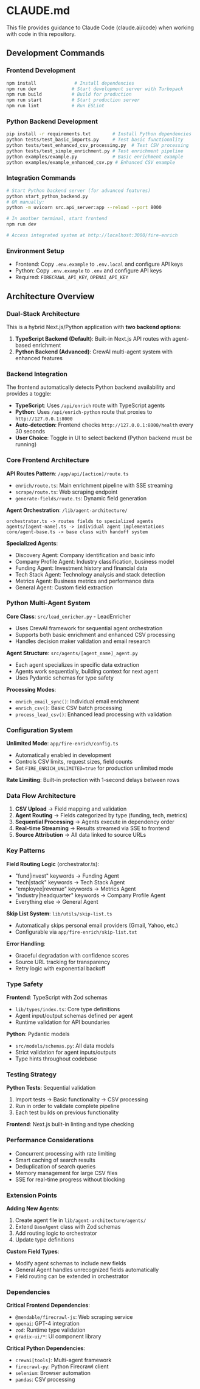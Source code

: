# CLAUDE.md

This file provides guidance to Claude Code (claude.ai/code) when working with code in this repository.

## Development Commands

### Frontend Development
```bash
npm install              # Install dependencies
npm run dev             # Start development server with Turbopack
npm run build           # Build for production
npm run start           # Start production server
npm run lint            # Run ESLint
```

### Python Backend Development
```bash
pip install -r requirements.txt        # Install Python dependencies
python tests/test_basic_imports.py     # Test basic functionality
python tests/test_enhanced_csv_processing.py  # Test CSV processing
python tests/test_simple_enrichment.py # Test enrichment pipeline
python examples/example.py             # Basic enrichment example
python examples/example_enhanced_csv.py # Enhanced CSV example
```

### Integration Commands
```bash
# Start Python backend server (for advanced features)
python start_python_backend.py
# OR manually:
python -m uvicorn src.api_server:app --reload --port 8000

# In another terminal, start frontend
npm run dev

# Access integrated system at http://localhost:3000/fire-enrich
```

### Environment Setup
- Frontend: Copy `.env.example` to `.env.local` and configure API keys
- Python: Copy `.env.example` to `.env` and configure API keys
- Required: `FIRECRAWL_API_KEY`, `OPENAI_API_KEY`

## Architecture Overview

### Dual-Stack Architecture
This is a hybrid Next.js/Python application with **two backend options**:

1. **TypeScript Backend (Default)**: Built-in Next.js API routes with agent-based enrichment
2. **Python Backend (Advanced)**: CrewAI multi-agent system with enhanced features

### Backend Integration
The frontend automatically detects Python backend availability and provides a toggle:
- **TypeScript**: Uses `/api/enrich` route with TypeScript agents
- **Python**: Uses `/api/enrich-python` route that proxies to `http://127.0.0.1:8000`
- **Auto-detection**: Frontend checks `http://127.0.0.1:8000/health` every 30 seconds
- **User Choice**: Toggle in UI to select backend (Python backend must be running)

### Core Frontend Architecture

**API Routes Pattern**: `/app/api/[action]/route.ts`
- `enrich/route.ts`: Main enrichment pipeline with SSE streaming
- `scrape/route.ts`: Web scraping endpoint
- `generate-fields/route.ts`: Dynamic field generation

**Agent Orchestration**: `/lib/agent-architecture/`
```
orchestrator.ts -> routes fields to specialized agents
agents/[agent-name].ts -> individual agent implementations
core/agent-base.ts -> base class with handoff system
```

**Specialized Agents**:
- Discovery Agent: Company identification and basic info
- Company Profile Agent: Industry classification, business model
- Funding Agent: Investment history and financial data
- Tech Stack Agent: Technology analysis and stack detection
- Metrics Agent: Business metrics and performance data
- General Agent: Custom field extraction

### Python Multi-Agent System

**Core Class**: `src/lead_enricher.py` - LeadEnricher
- Uses CrewAI framework for sequential agent orchestration
- Supports both basic enrichment and enhanced CSV processing
- Handles decision maker validation and email research

**Agent Structure**: `src/agents/[agent_name]_agent.py`
- Each agent specializes in specific data extraction
- Agents work sequentially, building context for next agent
- Uses Pydantic schemas for type safety

**Processing Modes**:
- `enrich_email_sync()`: Individual email enrichment
- `enrich_csv()`: Basic CSV batch processing
- `process_lead_csv()`: Enhanced lead processing with validation

### Configuration System

**Unlimited Mode**: `app/fire-enrich/config.ts`
- Automatically enabled in development
- Controls CSV limits, request sizes, field counts
- Set `FIRE_ENRICH_UNLIMITED=true` for production unlimited mode

**Rate Limiting**: Built-in protection with 1-second delays between rows

### Data Flow Architecture

1. **CSV Upload** -> Field mapping and validation
2. **Agent Routing** -> Fields categorized by type (funding, tech, metrics)
3. **Sequential Processing** -> Agents execute in dependency order
4. **Real-time Streaming** -> Results streamed via SSE to frontend
5. **Source Attribution** -> All data linked to source URLs

### Key Patterns

**Field Routing Logic** (orchestrator.ts):
- "fund|invest" keywords -> Funding Agent
- "tech|stack" keywords -> Tech Stack Agent  
- "employee|revenue" keywords -> Metrics Agent
- "industry|headquarter" keywords -> Company Profile Agent
- Everything else -> General Agent

**Skip List System**: `lib/utils/skip-list.ts`
- Automatically skips personal email providers (Gmail, Yahoo, etc.)
- Configurable via `app/fire-enrich/skip-list.txt`

**Error Handling**: 
- Graceful degradation with confidence scores
- Source URL tracking for transparency
- Retry logic with exponential backoff

### Type Safety

**Frontend**: TypeScript with Zod schemas
- `lib/types/index.ts`: Core type definitions
- Agent input/output schemas defined per agent
- Runtime validation for API boundaries

**Python**: Pydantic models
- `src/models/schemas.py`: All data models
- Strict validation for agent inputs/outputs
- Type hints throughout codebase

### Testing Strategy

**Python Tests**: Sequential validation
1. Import tests -> Basic functionality -> CSV processing
2. Run in order to validate complete pipeline
3. Each test builds on previous functionality

**Frontend**: Next.js built-in linting and type checking

### Performance Considerations

- Concurrent processing with rate limiting
- Smart caching of search results 
- Deduplication of search queries
- Memory management for large CSV files
- SSE for real-time progress without blocking

### Extension Points

**Adding New Agents**:
1. Create agent file in `lib/agent-architecture/agents/`
2. Extend `BaseAgent` class with Zod schemas
3. Add routing logic to orchestrator
4. Update type definitions

**Custom Field Types**:
- Modify agent schemas to include new fields
- General Agent handles unrecognized fields automatically
- Field routing can be extended in orchestrator

### Dependencies

**Critical Frontend Dependencies**:
- `@mendable/firecrawl-js`: Web scraping service
- `openai`: GPT-4 integration
- `zod`: Runtime type validation
- `@radix-ui/*`: UI component library

**Critical Python Dependencies**:
- `crewai[tools]`: Multi-agent framework
- `firecrawl-py`: Python Firecrawl client
- `selenium`: Browser automation
- `pandas`: CSV processing